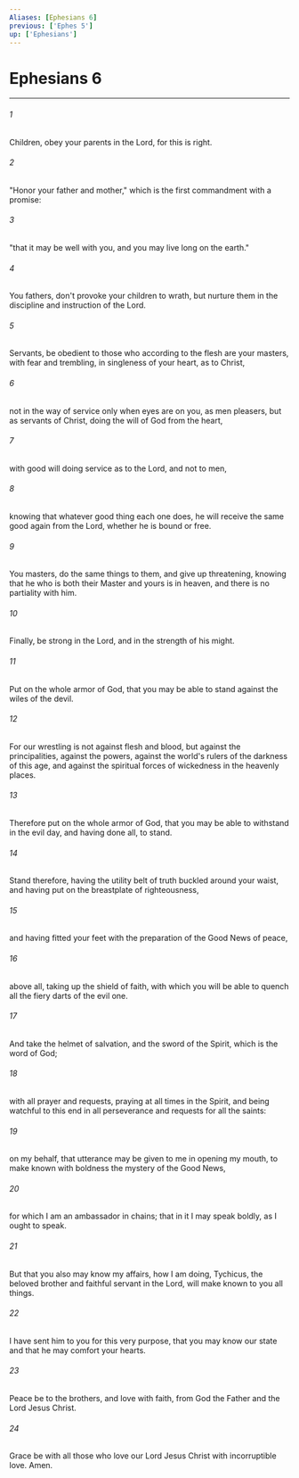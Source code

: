 ```yaml
---
Aliases: [Ephesians 6]
previous: ['Ephes 5']
up: ['Ephesians']
---
```

# Ephesians 6
***





###### 1 

Children, obey your parents in the Lord, for this is right. 



###### 2 

"Honor your father and mother," which is the first commandment with a promise: 



###### 3 

"that it may be well with you, and you may live long on the earth."  



###### 4 

You fathers, don't provoke your children to wrath, but nurture them in the discipline and instruction of the Lord. 



###### 5 

Servants, be obedient to those who according to the flesh are your masters, with fear and trembling, in singleness of your heart, as to Christ, 



###### 6 

not in the way of service only when eyes are on you, as men pleasers, but as servants of Christ, doing the will of God from the heart, 



###### 7 

with good will doing service as to the Lord, and not to men, 



###### 8 

knowing that whatever good thing each one does, he will receive the same good again from the Lord, whether he is bound or free. 



###### 9 

You masters, do the same things to them, and give up threatening, knowing that he who is both their Master and yours is in heaven, and there is no partiality with him. 



###### 10 

Finally, be strong in the Lord, and in the strength of his might. 



###### 11 

Put on the whole armor of God, that you may be able to stand against the wiles of the devil. 



###### 12 

For our wrestling is not against flesh and blood, but against the principalities, against the powers, against the world's rulers of the darkness of this age, and against the spiritual forces of wickedness in the heavenly places. 



###### 13 

Therefore put on the whole armor of God, that you may be able to withstand in the evil day, and having done all, to stand. 



###### 14 

Stand therefore, having the utility belt of truth buckled around your waist, and having put on the breastplate of righteousness, 



###### 15 

and having fitted your feet with the preparation of the Good News of peace, 



###### 16 

above all, taking up the shield of faith, with which you will be able to quench all the fiery darts of the evil one. 



###### 17 

And take the helmet of salvation, and the sword of the Spirit, which is the word of God; 



###### 18 

with all prayer and requests, praying at all times in the Spirit, and being watchful to this end in all perseverance and requests for all the saints: 



###### 19 

on my behalf, that utterance may be given to me in opening my mouth, to make known with boldness the mystery of the Good News, 



###### 20 

for which I am an ambassador in chains; that in it I may speak boldly, as I ought to speak. 



###### 21 

But that you also may know my affairs, how I am doing, Tychicus, the beloved brother and faithful servant in the Lord, will make known to you all things. 



###### 22 

I have sent him to you for this very purpose, that you may know our state and that he may comfort your hearts. 



###### 23 

Peace be to the brothers, and love with faith, from God the Father and the Lord Jesus Christ. 



###### 24 

Grace be with all those who love our Lord Jesus Christ with incorruptible love. Amen.
